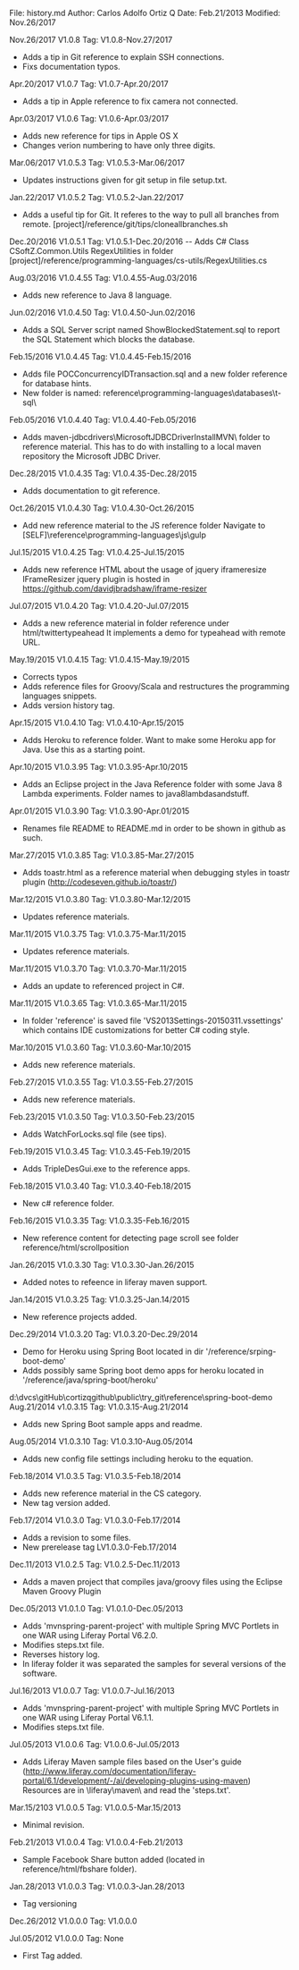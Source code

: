 File:     history.md
Author:   Carlos Adolfo Ortiz Q
Date:     Feb.21/2013
Modified: Nov.26/2017

Nov.26/2017 V1.0.8 Tag: V1.0.8-Nov.27/2017
- Adds a tip in Git reference to explain SSH connections.
- Fixs documentation typos.

Apr.20/2017 V1.0.7 Tag: V1.0.7-Apr.20/2017
- Adds a tip in Apple reference to fix camera not connected.

Apr.03/2017 V1.0.6 Tag: V1.0.6-Apr.03/2017
- Adds new reference for tips in Apple OS X 
- Changes verion numbering to have only three digits.

Mar.06/2017 V1.0.5.3 Tag: V1.0.5.3-Mar.06/2017
- Updates instructions given for git setup in file setup.txt.

Jan.22/2017 V1.0.5.2 Tag: V1.0.5.2-Jan.22/2017
- Adds a useful tip for Git. It referes to the way to pull all branches from remote.
 [project]/reference/git/tips/cloneallbranches.sh

Dec.20/2016 V1.0.5.1 Tag: V1.0.5.1-Dec.20/2016
-- Adds C# Class CSoftZ.Common.Utils RegexUtilities in folder 
   [project]/reference/programming-languages/cs-utils/RegexUtilities.cs 

Aug.03/2016 V1.0.4.55 Tag: V1.0.4.55-Aug.03/2016
- Adds new reference to Java 8 language.

Jun.02/2016 V1.0.4.50 Tag: V1.0.4.50-Jun.02/2016
- Adds a SQL Server script named ShowBlockedStatement.sql to report the SQL Statement which blocks the database.

Feb.15/2016 V1.0.4.45 Tag: V1.0.4.45-Feb.15/2016
- Adds file POCConcurrencyIDTransaction.sql and a new folder reference for database hints.
- New folder is named: reference\programming-languages\databases\t-sql\

Feb.05/2016 V1.0.4.40 Tag: V1.0.4.40-Feb.05/2016
- Adds maven-jdbcdrivers\MicrosoftJDBCDriverInstallMVN\ folder to reference material. 
  This has to do with installing to a local maven repository the Microsoft JDBC Driver.
  
Dec.28/2015 V1.0.4.35 Tag: V1.0.4.35-Dec.28/2015
- Adds documentation to git reference.

Oct.26/2015 V1.0.4.30 Tag: V1.0.4.30-Oct.26/2015
- Add new reference material to the JS reference folder
  Navigate to [SELF]\reference\programming-languages\js\gulp
  
Jul.15/2015 V1.0.4.25 Tag: V1.0.4.25-Jul.15/2015
- Adds new reference HTML about the usage of jquery iframeresize
  IFrameResizer jquery plugin is hosted in https://github.com/davidjbradshaw/iframe-resizer
  
Jul.07/2015 V1.0.4.20 Tag: V1.0.4.20-Jul.07/2015
- Adds a new reference material in folder reference under html/twittertypeahead
  It implements a demo for typeahead with remote URL.

May.19/2015 V1.0.4.15 Tag: V1.0.4.15-May.19/2015
- Corrects typos
- Adds reference files for Groovy/Scala and restructures the programming languages snippets.
- Adds version history tag.

Apr.15/2015 V1.0.4.10 Tag: V1.0.4.10-Apr.15/2015
- Adds Heroku to reference folder. 
  Want to make some Heroku app for Java. Use this as a starting point.

Apr.10/2015 V1.0.3.95 Tag: V1.0.3.95-Apr.10/2015
- Adds an Eclipse project in the Java Reference folder with some Java 8 Lambda experiments. Folder names to java8lambdasandstuff.

Apr.01/2015 V1.0.3.90 Tag: V1.0.3.90-Apr.01/2015
- Renames file README to README.md in order to be shown in github as such.

Mar.27/2015 V1.0.3.85 Tag: V1.0.3.85-Mar.27/2015
- Adds toastr.html as a reference material when debugging styles in toastr plugin (http://codeseven.github.io/toastr/)

Mar.12/2015 V1.0.3.80 Tag: V1.0.3.80-Mar.12/2015
- Updates reference materials.

Mar.11/2015 V1.0.3.75 Tag: V1.0.3.75-Mar.11/2015
- Updates reference materials.

Mar.11/2015 V1.0.3.70 Tag: V1.0.3.70-Mar.11/2015
- Adds an update to referenced project in C#.

Mar.11/2015 V1.0.3.65 Tag: V1.0.3.65-Mar.11/2015
- In folder 'reference' is saved file 'VS2013Settings-20150311.vssettings' which contains IDE 
  customizations for better C# coding style.

Mar.10/2015 V1.0.3.60 Tag: V1.0.3.60-Mar.10/2015
- Adds new reference materials.

Feb.27/2015 V1.0.3.55 Tag: V1.0.3.55-Feb.27/2015
- Adds new reference materials.

Feb.23/2015 V1.0.3.50 Tag: V1.0.3.50-Feb.23/2015
- Adds WatchForLocks.sql file (see tips).

Feb.19/2015 V1.0.3.45 Tag: V1.0.3.45-Feb.19/2015
- Adds TripleDesGui.exe to the reference apps.

Feb.18/2015 V1.0.3.40 Tag: V1.0.3.40-Feb.18/2015
- New c# reference folder.

Feb.16/2015 V1.0.3.35 Tag: V1.0.3.35-Feb.16/2015
- New reference content for detecting page scroll see folder reference/html/scrollposition

Jan.26/2015 V1.0.3.30 Tag: V1.0.3.30-Jan.26/2015
- Added notes to refeence in liferay maven support.

Jan.14/2015 V1.0.3.25 Tag: V1.0.3.25-Jan.14/2015
- New reference projects added.

Dec.29/2014 V1.0.3.20 Tag: V1.0.3.20-Dec.29/2014
- Demo for Heroku using Spring Boot located in dir '/reference/srping-boot-demo'
- Adds possibly same Spring boot demo apps for heroku located in '/reference/java/spring-boot/heroku'

d:\dvcs\gitHub\cortizqgithub\public\try_git\reference\spring-boot-demo\
Aug.21/2014 v1.0.3.15 Tag: V1.0.3.15-Aug.21/2014
- Adds new Spring Boot sample apps and readme.

Aug.05/2014 V1.0.3.10 Tag: V1.0.3.10-Aug.05/2014
- Adds new config file settings including heroku to the equation.

Feb.18/2014 V1.0.3.5 Tag: V1.0.3.5-Feb.18/2014
- Adds new reference material in the CS category.
- New tag version added.

Feb.17/2014 V1.0.3.0 Tag: V1.0.3.0-Feb.17/2014
- Adds a revision to some files. 
- New prerelease tag LV1.0.3.0-Feb.17/2014

Dec.11/2013 V1.0.2.5 Tag: V1.0.2.5-Dec.11/2013
- Adds a maven project that compiles java/groovy files using the Eclipse Maven Groovy Plugin

Dec.05/2013 V1.0.1.0 Tag: V1.0.1.0-Dec.05/2013
- Adds 'mvnspring-parent-project' with multiple Spring MVC Portlets in one WAR using Liferay Portal V6.2.0.
- Modifies steps.txt file.
- Reverses history log.
- In liferay folder it was separated the samples for several versions of the software.

Jul.16/2013 V1.0.0.7 Tag: V1.0.0.7-Jul.16/2013
- Adds 'mvnspring-parent-project' with multiple Spring MVC Portlets in one WAR using Liferay Portal V6.1.1.
- Modifies steps.txt file.

Jul.05/2013 V1.0.0.6 Tag: V1.0.0.6-Jul.05/2013
- Adds Liferay Maven sample files based on the User's guide
  (http://www.liferay.com/documentation/liferay-portal/6.1/development/-/ai/developing-plugins-using-maven)
  Resources are in \liferay\maven\ and read the 'steps.txt'.

Mar.15/2103 V1.0.0.5 Tag: V1.0.0.5-Mar.15/2013
- Minimal revision.

Feb.21/2013 V1.0.0.4 Tag: V1.0.0.4-Feb.21/2013
- Sample Facebook Share button added (located in reference/html/fbshare folder).

Jan.28/2013 V1.0.0.3 Tag: V1.0.0.3-Jan.28/2013
- Tag versioning

Dec.26/2012 V1.0.0.0 Tag: V1.0.0.0

Jul.05/2012 V1.0.0.0 Tag: None
- First Tag added.
